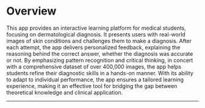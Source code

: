 # Overview

This app provides an interactive learning platform for medical students, focusing on dermatological diagnosis. It presents users with real-world images of skin conditions and challenges them to make a diagnosis. After each attempt, the app delivers personalized feedback, explaining the reasoning behind the correct answer, whether the diagnosis was accurate or not. By emphasizing pattern recognition and critical thinking, in concert with a comprehensive dataset of over 400,000 images, the app helps students refine their diagnostic skills in a hands-on manner. With its ability to adapt to individual performance, the app ensures a tailored learning experience, making it an effective tool for bridging the gap between theoretical knowledge and clinical application.

---
